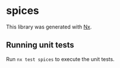 # spices

This library was generated with [Nx](https://nx.dev).

## Running unit tests

Run `nx test spices` to execute the unit tests.
